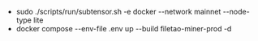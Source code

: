 - sudo ./scripts/run/subtensor.sh -e docker --network mainnet --node-type lite
- docker compose --env-file .env up --build filetao-miner-prod -d
